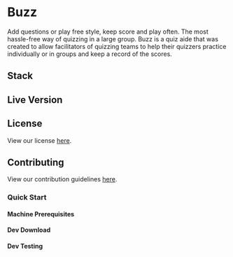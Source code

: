 # Buzz

Add questions or play free style, keep score and play often. The most hassle-free way of quizzing in a large group. Buzz is a quiz aide that was created to allow facilitators of quizzing teams to help their quizzers practice individually or in groups and keep a record of the scores.

## Stack

## Live Version

## License

View our license [here](./license).

## Contributing

View our contribution guidelines [here](./contributing.md).

### Quick Start

#### Machine Prerequisites

#### Dev Download

#### Dev Testing